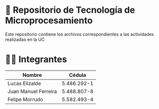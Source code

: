 # 🧪 Repositorio de Tecnología de Microprocesamiento

Este repositorio contiene los archivos correspondientes a las actividades realizadas en la UC

# 👨‍💻 Integrantes

| Nombre               | Cédula        |
|----------------------|--------------|
| Lucas Elizalde        | 5.486.292-1  |
| Juan Manuel Ferreira | 5.488.807-8  |
| Felipe Morrudo       | 5.582.493-4  |
